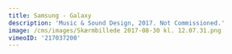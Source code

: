 ```yaml
---
title: Samsung - Galaxy
description: 'Music & Sound Design, 2017. Not Commissioned.'
image: /cms/images/Skærmbillede 2017-08-30 kl. 12.07.31.png
vimeoID: '217037200'
---
```







